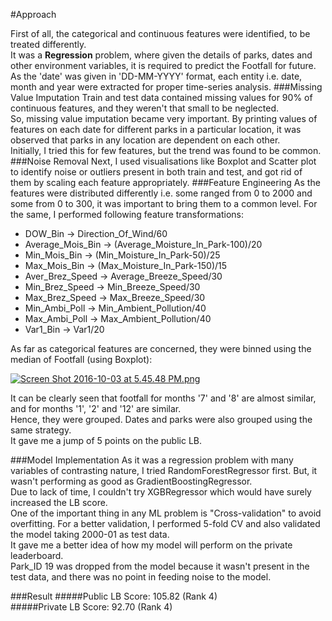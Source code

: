 #Approach

First of all, the categorical and continuous features were identified, to be treated differently.<br>
It was a <b>Regression</b> problem, where given the details of parks, dates and other environment variables, it is required to predict the Footfall for future.<br>
As the 'date' was given in 'DD-MM-YYYY' format, each entity i.e. date, month and year were extracted for proper time-series analysis.
###Missing Value Imputation
Train and test data contained missing values for 90% of continuous features, and they weren't that small to be neglected.<br>So, missing value imputation became very important.
By printing values of features on each date for different parks in a particular location, it was observed that parks in any location are dependent on each other.<br>
Initially, I tried this for few features, but the trend was found to be common.
###Noise Removal
Next, I used visualisations like Boxplot and Scatter plot to identify noise or outliers present in both train and test, and got rid of them by scaling each feature appropriately.
###Feature Engineering
As the features were distributed differently i.e. some ranged from 0 to 2000 and some from 0 to 300, it was important to bring them to a common level. For the same, I performed following feature transformations:<br>
* DOW_Bin -> Direction_Of_Wind/60
* Average_Mois_Bin -> (Average_Moisture_In_Park-100)/20
* Min_Mois_Bin -> (Min_Moisture_In_Park-50)/25
* Max_Mois_Bin -> (Max_Moisture_In_Park-150)/15
* Aver_Brez_Speed -> Average_Breeze_Speed/30
* Min_Brez_Speed -> Min_Breeze_Speed/30
* Max_Brez_Speed -> Max_Breeze_Speed/30
* Min_Ambi_Poll -> Min_Ambient_Pollution/40
* Max_Ambi_Poll -> Max_Ambient_Pollution/40
* Var1_Bin -> Var1/20

As far as categorical features are concerned, they were binned using the median of Footfall (using Boxplot):

[![Screen Shot 2016-10-03 at 5.45.48 PM.png](https://s15.postimg.org/7kggipnff/Screen_Shot_2016_10_03_at_5_45_48_PM.png)](https://postimg.org/image/u95nia4t3/)

It can be clearly seen that footfall for months '7' and '8' are almost similar, and for months '1', '2' and '12' are similar.<br>
Hence, they were grouped. Dates and parks were also grouped using the same strategy. <br>
It gave me a jump of 5 points on the public LB.

###Model Implementation
As it was a regression problem with many variables of contrasting nature, I tried RandomForestRegressor first. But, it wasn't performing as good as GradientBoostingRegressor.<br>
Due to lack of time, I couldn't try XGBRegressor which would have surely increased the LB score. <br>
One of the important thing in any ML problem is "Cross-validation" to avoid overfitting. For a better validation, I performed 5-fold CV and also validated the model taking 2000-01 as test data.<br>
It gave me a better idea of how my model will perform on the private leaderboard.<br>
Park_ID 19 was dropped from the model because it wasn't present in the test data, and there was no point in feeding noise to the model.

###Result
#####Public LB Score: 105.82 (Rank 4)<br>
#####Private LB Score: 92.70 (Rank 4)

